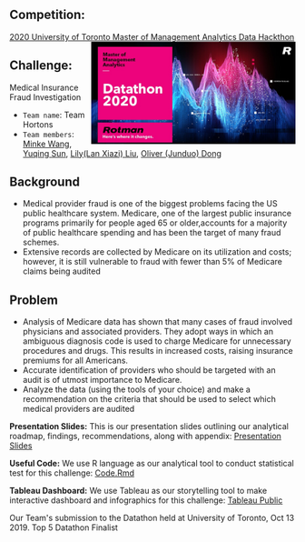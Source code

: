 ## Competition:
[2020 University of Toronto Master of Management Analytics Data Hackthon](https://www.rotman.utoronto.ca/Degrees/MastersPrograms/MMA/datathon2020/Datathon2020FAQ) <img src='figures/MMA2020logo.png' align="right" height="180"/>


## Challenge: 
Medical Insurance Fraud Investigation
-  `Team name`: Team Hortons
- `Team members`: [Minke Wang](https://github.com/chelseawmk?tab=stars), [Yuqing Sun](https://git.uwaterloo.ca/yasun), [Lily(Lan Xiazi) Liu](https://www.linkedin.com/in/lanxiaziliu/), [Oliver (Junduo) Dong](https://github.com/Junduo123)

## Background
- Medical provider fraud is one of the biggest problems facing the US public healthcare system. Medicare, one of the largest public insurance programs primarily for people aged 65 or older,accounts for a majority of public healthcare spending and has been the target of many fraud schemes.
- Extensive records are collected by Medicare on its utilization and costs; however, it
is still vulnerable to fraud with fewer than 5% of Medicare claims being audited

## Problem
- Analysis of Medicare data has shown that many cases of fraud involved physicians and associated providers. They adopt ways in which an ambiguous diagnosis code is used to charge Medicare for unnecessary procedures and drugs. This results in increased costs, raising insurance premiums for all Americans.
- Accurate identification of providers who should be targeted with an audit is of utmost importance to Medicare.
- Analyze the data (using the tools of your choice) and make a recommendation on the criteria that should be used to select which medical providers are audited

**Presentation Slides:** This is our presentation slides outlining our analytical roadmap, findings, recommendations, along with appendix: [Presentation Slides](https://docs.google.com/presentation/d/1RopED3CJdBxJSxvYBHGgDMfeHC8DBE5cvPtHx__Hqd0/edit#slide=id.ga453bbeaa7_0_43)

**Useful Code:** We use R language as our analytical tool to conduct statistical test for this challenge: [Code.Rmd](https://github.com/Junduo123/Medical-Insurance-Fraud-Investigation./blob/main/Medical%20Insurance%20Fraud%20Investigation%20-%20Team%20Hortons.Rmd)

**Tableau Dashboard:** We use Tableau as our storytelling tool to make interactive dashboard and infographics for this challenge: [Tableau Public](https://public.tableau.com/profile/junduo#!/vizhome/MedicalInsuranceFraudInvestigation/WelcomePage)

Our Team's submission to the Datathon held at University of Toronto, Oct 13 2019. Top 5 Datathon Finalist
